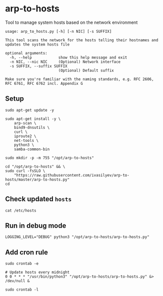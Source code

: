 # arp-to-hosts
Tool to manage system hosts based on the network environment

```text
usage: arp_to_hosts.py [-h] [-n NIC] [-s SUFFIX]

This tool scans the network for the hosts telling their hostnames and updates the system hosts file

optional arguments:
  -h, --help            show this help message and exit
  -n NIC, --nic NIC     (Optional) Network interface
  -s SUFFIX, --suffix SUFFIX
                        (Optional) Default suffix

Make sure you're familiar with the naming standards, e.g. RFC 2606, RFC 6761, RFC 6762 incl. Appendix G
```


## Setup

```shell script
sudo apt-get update -y

sudo apt-get install -y \
    arp-scan \
    bind9-dnsutils \
    curl \
    iproute2 \
    net-tools \
    python3 \
    samba-common-bin

sudo mkdir -p -m 755 "/opt/arp-to-hosts"

cd "/opt/arp-to-hosts" && \
sudo curl -fsSLO \
    "https://raw.githubusercontent.com/ivasilyev/arp-to-hosts/master/arp-to-hosts.py"
cd
```

## Check updated `hosts`

```shell script
cat /etc/hosts
```

## Run in debug mode

```shell script
LOGGING_LEVEL="DEBUG" python3 "/opt/arp-to-hosts/arp-to-hosts.py"
```

## Add cron rule

```shell script
sudo crontab -e
```
```text
# Update hosts every midnight
0 0 * * * "/usr/bin/python3" "/opt/arp-to-hosts/arp-to-hosts.py" &> /dev/null &
```
```shell script
sudo crontab -l
```
